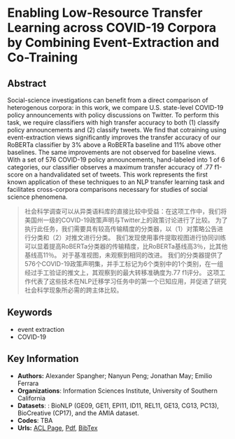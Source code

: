# Enabling Low-Resource Transfer Learning across COVID-19 Corpora by Combining Event-Extraction and Co-Training
## Abstract
Social-science investigations can benefit from a direct comparison of heterogenous corpora: in this work, we compare U.S. state-level COVID-19 policy announcements with policy discussions on Twitter. To perform this task, we require classifiers with high transfer accuracy to both (1) classify policy announcements and (2) classify tweets. We find that cotraining using event-extraction views significantly improves the transfer accuracy of our RoBERTa classifier by 3% above a RoBERTa baseline and 11% above other baselines. The same improvements are not observed for baseline views. With a set of 576 COVID-19 policy announcements, hand-labeled into 1 of 6 categories, our classifier observes a maximum transfer accuracy of .77 f1-score on a handvalidated set of tweets. This work represents the first known application of these techniques to an NLP transfer learning task and facilitates cross-corpora comparisons necessary for studies of social science phenomena. 
> 社会科学调查可以从异类语料库的直接比较中受益：在这项工作中，我们将美国州一级的COVID-19政策声明与Twitter上的政策讨论进行了比较。 为了执行此任务，我们需要具有较高传输精度的分类器，以（1）对策略公告进行分类和（2）对推文进行分类。 我们发现使用事件提取视图进行协同训练可以显着提高RoBERTa分类器的传输精度，比RoBERTa基线高3％，比其他基线高11％。 对于基准视图，未观察到相同的改进。 我们的分类器提供了576个COVID-19政策声明集，并手工标记为6个类别中的1个类别，在一组经过手工验证的推文上，其观察到的最大转移准确度为.77 f1评分。 这项工作代表了这些技术在NLP迁移学习任务中的第一个已知应用，并促进了研究社会科学现象所必需的跨主体比较。
## Keywords
- event extraction
- COVID-19
## Key Information
- **Authors:** Alexander Spangher; Nanyun Peng; Jonathan May; Emilio Ferrara
- **Organizations**: Information Sciences Institute, University of Southern California
- **Datasets**: : BioNLP (GE09, GE11, EPI11, ID11, REL11, GE13, CG13, PC13), BioCreative (CP17), and the AMIA dataset.
- **Codes**: TBA
- **Urls:** [ACL Page](https://www.aclweb.org/anthology/2020.nlpcovid19-acl.4/), [Pdf](https://github.com/Clearailhc/KG-NLP-Papers/blob/main/ACL/2020/EE/pdf/2020.nlpcovid19-acl.4.pdf), [BibTex](https://www.aclweb.org/anthology/2020.nlpcovid19-acl.4.bib)

